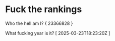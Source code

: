 # Fuck the rankings

Who the hell am I?
{ 23366828 }

What fucking year is it?
[ 2025-03-23T18:23:20Z ]
